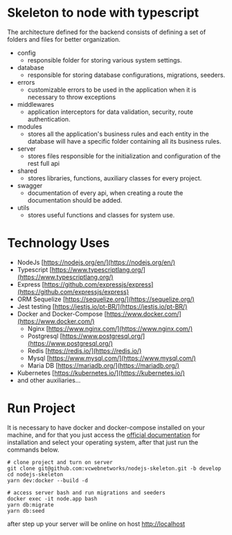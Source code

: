# Skeleton to node with typescript

The architecture defined for the backend consists of defining a set of folders and files for better organization.

- config
  - responsible folder for storing various system settings.
- database
  - responsible for storing database configurations, migrations, seeders.
- errors
  - customizable errors to be used in the application when it is necessary to throw exceptions
- middlewares
  - application interceptors for data validation, security, route authentication.
- modules
  - stores all the application's business rules and each entity in the database will have a specific folder containing
    all its business rules.
- server
  - stores files responsible for the initialization and configuration of the rest full api
- shared
  - stores libraries, functions, auxiliary classes for every project.
- swagger
  - documentation of every api, when creating a route the documentation should be added.
- utils
  - stores useful functions and classes for system use.

# Technology Uses

- NodeJs [https://nodejs.org/en/](https://nodejs.org/en/)
- Typescript [https://www.typescriptlang.org/](https://www.typescriptlang.org/)
- Express [https://github.com/expressjs/express](https://github.com/expressjs/express)
- ORM Sequelize [https://sequelize.org/](https://sequelize.org/)
- Jest testing [https://jestjs.io/pt-BR/](https://jestjs.io/pt-BR/)
- Docker and Docker-Compose [https://www.docker.com/](https://www.docker.com/)
  - Nginx [https://www.nginx.com/](https://www.nginx.com/)
  - Postgresql [https://www.postgresql.org/](https://www.postgresql.org/)
  - Redis [https://redis.io/](https://redis.io/)
  - Mysql [https://www.mysql.com/](https://www.mysql.com/)
  - Maria DB [https://mariadb.org/](https://mariadb.org/)
- Kubernetes [https://kubernetes.io/](https://kubernetes.io/)
- and other auxiliaries...

# Run Project

It is necessary to have docker and docker-compose installed on your machine, and for that you just access
the [official documentation](https://docs.docker.com/engine/install/) for installation and select your operating system,
after that just run the commands below.

```shell
# clone project and turn on server
git clone git@github.com:vcwebnetworks/nodejs-skeleton.git -b develop
cd nodejs-skeleton
yarn dev:docker --build -d

# access server bash and run migrations and seeders
docker exec -it node.app bash
yarn db:migrate
yarn db:seed
```

after step up your server will be online on host [http://localhost](http://localhost)

